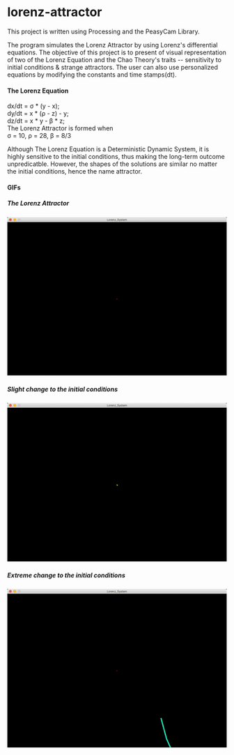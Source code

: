 # lorenz-attractor

This project is written using Processing and the PeasyCam Library.

The program simulates the Lorenz Attractor by using Lorenz's differential equations. 
The objective of this project is to present of visual representation of two of the Lorenz Equation and the Chao Theory's traits -- 
sensitivity to initial conditions & strange attractors. The user can also use personalized equations by modifying the constants and time stamps(dt).

#### The Lorenz Equation
dx/dt = σ * (y - x);  
dy/dt = x * (ρ - z) - y;  
dz/dt = x * y - β * z;  
The Lorenz Attractor is formed when  
σ = 10, 
ρ = 28, 
β = 8/3

Although The Lorenz Equation is a Deterministic Dynamic System, it is highly sensitive to the initial conditions, 
thus making the long-term outcome unpredicatble. However, the shapes of the solutions are similar no matter the initial conditions,
hence the name attractor.

#### GIFs
##### The Lorenz Attractor
![Control](gifs/rainbowGIF.gif)

##### Slight change to the initial conditions
![Slight Change](gifs/initialGIF.gif)

##### Extreme change to the initial conditions
![Extreme Change](gifs/extremeGIF.gif)
